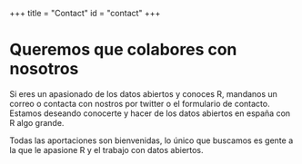 +++
title = "Contact"
id = "contact"
+++

# Queremos que colabores con nosotros

Si eres un apasionado de los datos abiertos y conoces R, mandanos un correo o contacta con nostros por twitter o el formulario de contacto. Estamos deseando conocerte y hacer de los datos abiertos en españa con R algo grande.

Todas las aportaciones son bienvenidas, lo único que buscamos es gente a la que le apasione R y el trabajo con datos abiertos.
